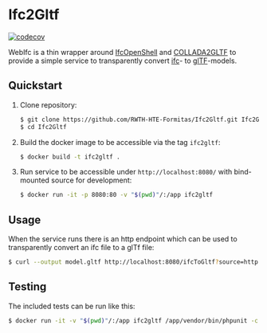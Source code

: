 # Ifc2Gltf

[![codecov](https://codecov.io/gh/RWTH-HTE-Formitas/Ifc2Gltf/branch/master/graph/badge.svg)](https://codecov.io/gh/RWTH-HTE-Formitas/Ifc2Gltf)

WebIfc is a thin wrapper around [IfcOpenShell](http://ifcopenshell.org/ifcconvert.html) and [COLLADA2GLTF](https://github.com/KhronosGroup/COLLADA2GLTF) to provide a simple service to transparently convert [ifc](http://www.buildingsmart-tech.org/specifications/ifc-overview)- to [glTF](https://www.khronos.org/gltf/)-models.

## Quickstart

1. Clone repository:
    
    ```bash
    $ git clone https://github.com/RWTH-HTE-Formitas/Ifc2Gltf.git Ifc2Gltf
    $ cd Ifc2Gltf
    ```
 
1. Build the docker image to be accessible via the tag `ifc2gltf`:

    ```bash
    $ docker build -t ifc2gltf .
    ```

1. Run service to be accessible under `http://localhost:8080/` with bind-mounted source for development:

    ```bash
    $ docker run -it -p 8080:80 -v "$(pwd)"/:/app ifc2gltf
    ```

## Usage

When the service runs there is an http endpoint which can be used to transparently convert an ifc file to a glTf file:

```bash
$ curl --output model.gltf http://localhost:8080/ifcToGltf?source=http://domain.tld/model.ifc
```

## Testing

The included tests can be run like this:

```bash
$ docker run -it -v "$(pwd)"/:/app ifc2gltf /app/vendor/bin/phpunit -c /app/phpunit.xml
```
